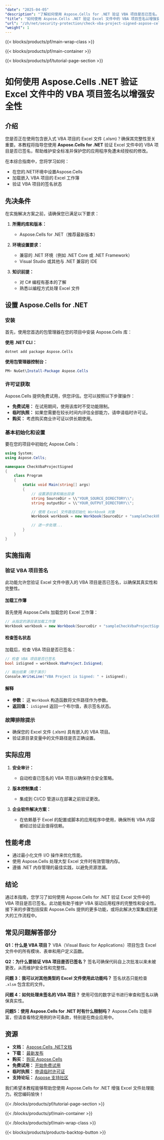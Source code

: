 ```yaml
---
"date": "2025-04-05"
"description": "了解如何使用 Aspose.Cells for .NET 验证 VBA 项目是否已签名。本指南内容详尽，确保您的 Excel 文件的安全性和完整性。"
"title": "如何使用 Aspose.Cells .NET 验证 Excel 文件中的 VBA 项目签名以增强安全性"
"url": "/zh/net/security-protection/check-vba-project-signed-aspose-cells-net/"
"weight": 1
---
```


{{< blocks/products/pf/main-wrap-class >}}

{{< blocks/products/pf/main-container >}}

{{< blocks/products/pf/tutorial-page-section >}}


# 如何使用 Aspose.Cells .NET 验证 Excel 文件中的 VBA 项目签名以增强安全性

## 介绍

您是否正在使用包含嵌入式 VBA 项目的 Excel 文件 (.xlsm)？确保其完整性至关重要。本教程将指导您使用 **Aspose.Cells for .NET** 验证 Excel 文件中的 VBA 项目是否已签名，帮助维护安全标准并保护您的应用程序免遭未经授权的修改。

在本综合指南中，您将学习如何：
- 在您的.NET环境中设置Aspose.Cells
- 加载嵌入 VBA 项目的 Excel 工作簿
- 验证 VBA 项目的签名状态

## 先决条件

在实施解决方案之前，请确保您已满足以下要求：

1. **所需的库和版本：**
   - Aspose.Cells for .NET（推荐最新版本）

2. **环境设置要求：**
   - 兼容的 .NET 环境（例如 .NET Core 或 .NET Framework）
   - Visual Studio 或其他与 .NET 兼容的 IDE

3. **知识前提：**
   - 对 C# 编程有基本的了解
   - 熟悉以编程方式处理 Excel 文件

## 设置 Aspose.Cells for .NET

### 安装

首先，使用您首选的包管理器在您的项目中安装 Aspose.Cells 库：

**使用 .NET CLI：**
```bash
dotnet add package Aspose.Cells
```

**使用包管理器控制台：**
```powershell
PM> NuGet\Install-Package Aspose.Cells
```

### 许可证获取

Aspose.Cells 提供免费试用，供您评估。您可以按照以下步骤操作：
- **免费试用：** 在试用期间，使用该库时不受功能限制。
- **临时执照：** 如果您需要在较长时间内评估全部能力，请申请临时许可证。
- **购买：** 考虑购买商业许可证以供长期使用。

### 基本初始化和设置

要在您的项目中初始化 Aspose.Cells：
```csharp
using System;
using Aspose.Cells;

namespace CheckVbaProjectSigned
{
    class Program
    {
        static void Main(string[] args)
        {
            // 设置源目录和输出目录
            string SourceDir = \\"YOUR_SOURCE_DIRECTORY\\";
            string outputDir = \\"YOUR_OUTPUT_DIRECTORY\\";

            // 使用 Excel 文件路径初始化 Workbook 对象
            Workbook workbook = new Workbook(SourceDir + "sampleCheckVbaProjectSigned.xlsm");

            // 进一步处理...
        }
    }
}
```

## 实施指南

### 验证 VBA 项目签名

此功能允许您验证 Excel 文件中嵌入的 VBA 项目是否已签名，以确保其真实性和完整性。

#### 加载工作簿

首先使用 Aspose.Cells 加载您的 Excel 工作簿：
```csharp
// 从指定的源目录加载工作簿
Workbook workbook = new Workbook(SourceDir + "sampleCheckVbaProjectSigned.xlsm");
```

#### 检查签名状态

加载后，检查 VBA 项目是否已签名：
```csharp
// 检查 VBA 项目是否已签名
bool isSigned = workbook.VbaProject.IsSigned;

// 输出结果（用于演示）
Console.WriteLine("VBA Project is Signed: " + isSigned);
```

#### 解释
- **参数：** 这 `Workbook` 构造函数将文件路径作为参数。
- **返回值：** `isSigned` 返回一个布尔值，表示签名状态。

### 故障排除提示

- 确保您的 Excel 文件 (.xlsm) 具有嵌入的 VBA 项目。
- 验证源目录变量中的文件路径是否正确设置。

## 实际应用

1. **安全审计：**
   - 自动检查已签名的 VBA 项目以确保符合安全策略。

2. **版本控制集成：**
   - 集成到 CI/CD 管道以在部署之前验证更改。

3. **企业软件解决方案：**
   - 在依赖基于 Excel 的配置或脚本的应用程序中使用，确保所有 VBA 内容都经过验证且值得信赖。

## 性能考虑

- 通过最小化文件 I/O 操作来优化性能。
- 使用 Aspose.Cells 处理大型 Excel 文件时有效管理内存。
- 遵循 .NET 内存管理的最佳实践，以避免资源泄漏。

## 结论

通过本指南，您学习了如何使用 Aspose.Cells for .NET 验证 Excel 文件中的 VBA 项目是否已签名。此功能有助于维护 VBA 驱动应用程序的完整性和安全性。接下来的步骤包括探索 Aspose.Cells 提供的更多功能，或将此解决方案集成到更大的工作流程中。

## 常见问题解答部分

**Q1：什么是 VBA 项目？**
VBA（Visual Basic for Applications）项目包含 Excel 文件中的所有模块、表单和用户定义函数。

**Q2：为什么要验证 VBA 项目是否已签名？**
签名可确保代码自上次批准以来未被更改，从而维护安全性和完整性。

**问题 3：我可以对其他类型的 Excel 文件使用此功能吗？**
签名状态只能检查 `.xlsm` 包含宏的文件。

**问题 4：如何处理未签名的 VBA 项目？**
使用可信的数字证书进行审查和签名以确保真实性。

**问题5：使用 Aspose.Cells for .NET 时有什么限制吗？**
Aspose.Cells 功能丰富，但请查看特定用例的许可条款，特别是在商业应用中。

## 资源

- **文档：** [Aspose.Cells .NET文档](https://reference.aspose.com/cells/net/)
- **下载：** [最新发布](https://releases.aspose.com/cells/net/)
- **购买：** [购买 Aspose.Cells](https://purchase.aspose.com/buy)
- **免费试用：** [开始免费试用](https://releases.aspose.com/cells/net/)
- **临时执照：** [申请临时许可证](https://purchase.aspose.com/temporary-license/)
- **支持论坛：** [Aspose 支持社区](https://forum.aspose.com/c/cells/9)

我们希望本教程能够帮助您使用 Aspose.Cells for .NET 增强 Excel 文件处理能力。祝您编码愉快！


{{< /blocks/products/pf/tutorial-page-section >}}

{{< /blocks/products/pf/main-container >}}

{{< /blocks/products/pf/main-wrap-class >}}

{{< blocks/products/products-backtop-button >}}